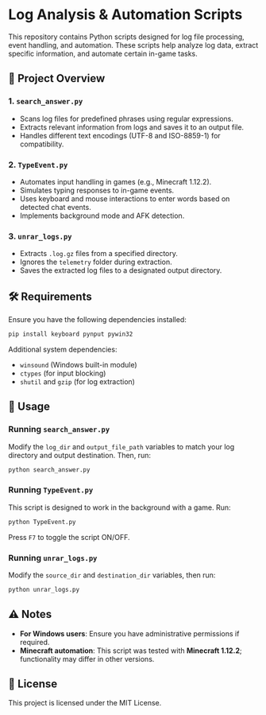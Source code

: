# Log Analysis & Automation Scripts

This repository contains Python scripts designed for log file processing, event handling, and automation. These scripts help analyze log data, extract specific information, and automate certain in-game tasks.

## 📂 Project Overview

### 1. **`search_answer.py`**
   - Scans log files for predefined phrases using regular expressions.
   - Extracts relevant information from logs and saves it to an output file.
   - Handles different text encodings (UTF-8 and ISO-8859-1) for compatibility.

### 2. **`TypeEvent.py`**
   - Automates input handling in games (e.g., Minecraft 1.12.2).
   - Simulates typing responses to in-game events.
   - Uses keyboard and mouse interactions to enter words based on detected chat events.
   - Implements background mode and AFK detection.

### 3. **`unrar_logs.py`**
   - Extracts `.log.gz` files from a specified directory.
   - Ignores the `telemetry` folder during extraction.
   - Saves the extracted log files to a designated output directory.

## 🛠️ Requirements

Ensure you have the following dependencies installed:

```bash
pip install keyboard pynput pywin32
```

Additional system dependencies:
- `winsound` (Windows built-in module)
- `ctypes` (for input blocking)
- `shutil` and `gzip` (for log extraction)

## 🚀 Usage

### Running `search_answer.py`
Modify the `log_dir` and `output_file_path` variables to match your log directory and output destination. Then, run:

```bash
python search_answer.py
```

### Running `TypeEvent.py`
This script is designed to work in the background with a game. Run:

```bash
python TypeEvent.py
```

Press `F7` to toggle the script ON/OFF.

### Running `unrar_logs.py`
Modify the `source_dir` and `destination_dir` variables, then run:

```bash
python unrar_logs.py
```

## ⚠️ Notes
- **For Windows users**: Ensure you have administrative permissions if required.
- **Minecraft automation**: This script was tested with **Minecraft 1.12.2**; functionality may differ in other versions.

## 📜 License
This project is licensed under the MIT License.
